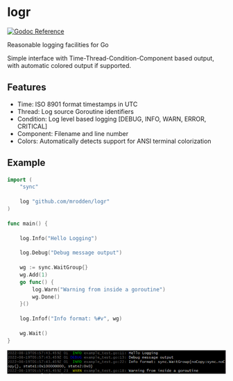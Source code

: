 # logr

[![Godoc Reference](https://pkg.go.dev/github.com/mrodden/logr?status.svg)](https://pkg.go.dev/github.com/mrodden/logr)

Reasonable logging facilities for Go

Simple interface with Time-Thread-Condition-Component based output, with automatic colored output if supported.

## Features

 - Time: ISO 8901 format timestamps in UTC
 - Thread: Log source Goroutine identifiers
 - Condition: Log level based logging [DEBUG, INFO, WARN, ERROR, CRITICAL]
 - Component: Filename and line number
 - Colors: Automatically detects support for ANSI terminal colorization


## Example

```go
import (
	"sync"

	log "github.com/mrodden/logr"
)

func main() {

	log.Info("Hello Logging")

	log.Debug("Debug message output")

	wg := sync.WaitGroup{}
	wg.Add(1)
	go func() {
		log.Warn("Warning from inside a goroutine")
		wg.Done()
	}()

	log.Infof("Info format: %#v", wg)

	wg.Wait()
}
```

![Colored output](logr.png)
